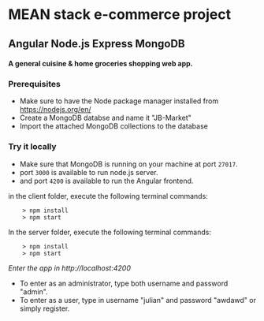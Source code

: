 # MEAN stack e-commerce project
## Angular Node.js Express MongoDB

#### A general cuisine & home groceries shopping web app.

### Prerequisites
- Make sure to have the Node package manager installed from https://nodejs.org/en/
- Create a MongoDB databse and name it "JB-Market"
- Import the attached MongoDB collections to the database  

### Try it locally
- Make sure that MongoDB is running on your machine at port `27017`.
- port `3000` is available to run node.js server.
- and port `4200` is available to run the Angular frontend. 

in the client folder, execute the following terminal commands:
```
    > npm install
    > npm start

```

In the server folder, execute the following terminal commands: 
```
    > npm install
    > npm start

```
_Enter the app in http://localhost:4200_

- To enter as an administrator, type both username and password "admin".
- To enter as a user, type in username "julian" and password "awdawd" or simply register.